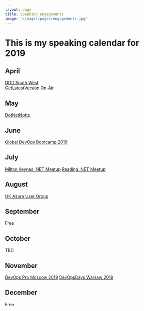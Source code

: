 ```yaml
---
layout: page
title: Speaking engagements
image: '/images/pages/engagements.jpg'
---
```


# This is my speaking calendar for 2019

April
---
[DDD South West](https://dddsouthwest.com/agenda/141)  
[GetLatestVersion On-Air](https://www.eventbrite.it/e/getlatestversion-on-air-april-2019-tickets-597218787470)

May
---
[DotNetNotts](https://www.meetup.com/dotnetnotts/events/261020929/)

June
---
[Global DevOps Bootcamp 2019](https://www.eventbrite.com/e/global-devops-bootcamp-london-tickets-57006772792)

July
---
[Milton Keynes .NET Meetup](https://www.meetup.com/Milton-Keynes-NET-Meetup-Group/events/260338877/)
[Reading .NET Meetup](https://www.meetup.com/en-AU/Reading-NET-Meetup/events/262673893/)

August
---
[UK Azure User Group](https://www.meetup.com/UKAzureUserGroup/events/262728374/)

September
---
Free

October
---
TBC

November
---
[DevOps Pro Moscow 2019](https://www.devopspro.ru/en/matteo-emili/)
[DevOpsDays Warsaw 2019](https://devopsdays.pl/bio/#id=41310)

December
---
Free
